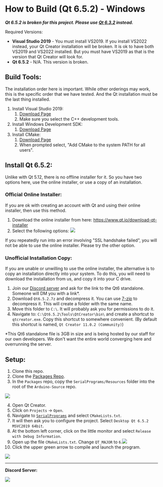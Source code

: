 # How to Build (Qt 6.5.2) - Windows

***Qt 6.5.2 is broken for this project. Please use [Qt 6.3.2](Build-Qt6.3.2.md) instead.***

Required Versions:
- **Visual Studio 2019** - You must install VS2019. If you install VS2022 instead, your Qt Creator installation will be broken. It is ok to have both VS2019 and VS2022 installed. But you must have VS2019 as that is the version that Qt Creator will look for.
- **Qt 6.5.2** - N/A. This version is broken.

## Build Tools:

The installation order here is important. While other orderings may work, this is the specific order that we have tested. And the Qt installation must be the last thing installed.

1. Install Visual Studio 2019:
    1. [Download Page](https://docs.microsoft.com/en-us/visualstudio/releases/2019/release-notes)
    2. Make sure you select the C++ development tools.
2. Install Windows Development SDK:
    1. [Download Page](https://developer.microsoft.com/en-us/windows/downloads/windows-sdk/)
3. Install CMake:
    1. [Download Page](https://cmake.org/download/)
    2. When prompted select, "Add CMake to the system PATH for all users".

## Install Qt 6.5.2:

Unlike with Qt 5.12, there is no offline installer for it. So you have two options here, use the online installer, or use a copy of an installation.

### Official Online Installer:

If you are ok with creating an account with Qt and using their online installer, then use this method.

1. Download the online installer from here: https://www.qt.io/download-qt-installer
2. Select the following options: ![](../BuildSetup/Windows-Install-Qt6.4.0.png)

If you repeatedly run into an error involving "SSL handshake failed", you will not be able to use the online installer. Please try the other option.

### Unofficial Installation Copy:

If you are unable or unwilling to use the online installer, the alternative is to copy an installation directly into your system. To do this, you will need to download the installation from us, and copy it into your C drive.

1. Join our [Discord server](https://discord.gg/cQ4gWxN) and ask for the link to the Qt6 standalone. Someone will DM you with a link*.
2. Download `Qt6.5.2.7z` and decompress it. You can use [7-zip](https://www.7-zip.org/) to decompress it. This will create a folder with the same name.
3. Move this folder to `C:\`. It will probably ask you for permissions to do it.
4. Navigate to: `C:\Qt6.5.2\Tools\QtCreator\bin\` and create a shortcut to `qtcreator.exe`. Copy this shortcut to somewhere convenient. (By default this shortcut is named, `Qt Creator 11.0.2 (Community)`)

*This Qt6 standalone file is 3GB in size and is being hosted by our staff for our own developers. We don't want the entire world converging here and overrunning the server.

## Setup:

1. Clone this repo.
2. Clone the [Packages Repo](https://github.com/PokemonAutomation/Packages).
3. In the `Packages` repo, copy the `SerialPrograms/Resources` folder into the root of the `Arduino-Source` repo.

![](../BuildSetup/Directory.png)

4. Open Qt Creator.
5. Click on `Projects` -> `Open`.
6. Navigate to [`SerialPrograms`](./) and select `CMakeLists.txt`.
7. It will then ask you to configure the project. Select `Desktop Qt 6.5.2 MSVC2019 64bit`.
8. At the bottom left corner, click on the little monitor and select `Release with Debug Information`.
9. Open up the file `CMakeLists.txt`. Change `QT_MAJOR` to `6`.![](../BuildSetup/QT_MAJOR-6.png)
10. Click the upper green arrow to compile and launch the program.

![](../BuildSetup/Windows-Configuration-Qt6.png)




<hr>

**Discord Server:** 


[<img src="https://canary.discordapp.com/api/guilds/695809740428673034/widget.png?style=banner2">](https://discord.gg/cQ4gWxN)


